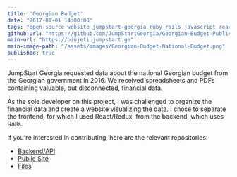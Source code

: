 ```yaml
---
title: 'Georgian Budget'
date: "2017-01-01 14:00:00"
tags: "open-source website jumpstart-georgia ruby rails javascript react"
github-url: "https://github.com/JumpStartGeorgia/Georgian-Budget-Public"
main-url: "https://biujeti.jumpstart.ge"
main-image-path: "/assets/images/Georgian-Budget-National-Budget.png"
published: true
---
```


JumpStart Georgia requested data about the national Georgian budget from the Georgian government in 2016. We received spreadsheets and PDFs containing valuable, but disconnected, financial data.

As the sole developer on this project, I was challenged to organize the financial data and create a website visualizing the data. I chose to separate the frontend, for which I used React/Redux, from the backend, which uses Rails.

If you're interested in contributing, here are the relevant repositories:

* [Backend/API](https://github.com/JumpStartGeorgia/Georgian-Budget-API)
* [Public Site](https://github.com/JumpStartGeorgia/Georgian-Budget-Public)
* [Files](https://github.com/JumpStartGeorgia/Georgian-Budget-Files)
